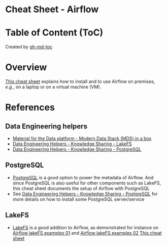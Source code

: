 Cheat Sheet - Airflow
=====================

# Table of Content (ToC)

Created by [gh-md-toc](https://github.com/ekalinin/github-markdown-toc.go)

# Overview
[This cheat sheet](https://github.com/data-engineering-helpers/ks-cheat-sheets/blob/main/orchestrators/airflow/README.md)
explains how to install and to use Airflow on premises, _e.g._, on a laptop
or on a virtual machine (VM).

# References

## Data Engineering helpers
* [Material for the Data platform - Modern Data Stack (MDS) in a box](https://github.com/data-engineering-helpers/mds-in-a-box/blob/main/README.md)
* [Data Engineering Helpers - Knowledge Sharing - LakeFS](https://github.com/data-engineering-helpers/ks-cheat-sheets/blob/main/frameworks/lakefs/README.md)
* [Data Engineering Helpers - Knowledge Sharing - PostgreSQL](https://github.com/data-engineering-helpers/ks-cheat-sheets/blob/main/db/postgresql/README.md)

## PostgreSQL
* [PostgreSQL](https://www.postgresql.org) is a good option to power the
  metadata of Airflow. And since PostgreSQL is also useful for other
  components such as LakeFS, this cheat sheet documents the setup of Airflow
  with PostgreSQL
* See [Data Engineering Helpers - Knowledge Sharing - PostgreSQL](https://github.com/data-engineering-helpers/ks-cheat-sheets/blob/main/db/postgresql/README.md)
  for more details on how to install some PostgreSQL server/service

## LakeFS
* [LakeFS](https://lakefs.io/) is a good addition to Airflow, as demonstrated
  for instance on
  [Airflow lakeFS examples 01](https://github.com/treeverse/lakeFS-samples/blob/main/01_standalone_examples/airflow-01)
  and
  [Airflow lakeFS examples 02](https://github.com/treeverse/lakeFS-samples/tree/main/01_standalone_examples/airflow-02)
[This cheat sheet](https://github.com/data-engineering-helpers/ks-cheat-sheets/blob/main/frameworks/lakefs/README.md)

